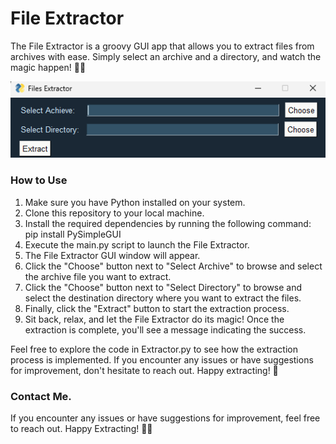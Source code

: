 # File Extractor
The File Extractor is a groovy GUI app that allows you to extract files from archives with ease. Simply select an archive and a directory, and watch the magic happen! 📂✨


![](./file_extractor_gui.png)


### How to Use
1. Make sure you have Python installed on your system.
2. Clone this repository to your local machine.
3. Install the required dependencies by running the following command:   pip install PySimpleGUI
4. Execute the main.py script to launch the File Extractor.
5. The File Extractor GUI window will appear.
6. Click the "Choose" button next to "Select Archive" to browse and select the archive file you want to extract.
7. Click the "Choose" button next to "Select Directory" to browse and select the destination directory where you want to extract the files.
8. Finally, click the "Extract" button to start the extraction process.
9. Sit back, relax, and let the File Extractor do its magic! Once the extraction is complete, you'll see a message indicating the success.

Feel free to explore the code in Extractor.py to see how the extraction process is implemented. If you encounter any issues or have suggestions for improvement, don't hesitate to reach out. Happy extracting! 🚀


### Contact Me. 
If you encounter any issues or have suggestions for improvement, feel free to reach out. Happy Extracting! 🎒✨